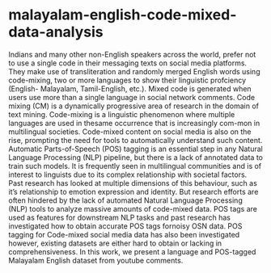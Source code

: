 # malayalam-english-code-mixed-data-analysis
Indians and many other non-English speakers across the world, prefer not to use a single code in their messaging texts on social media platforms. They make use of transliteration and randomly merged English words using code-mixing, two or more languages to show their linguistic profciency (English- Malayalam, Tamil-English, etc.). Mixed code is generated when users use more than a single language in social network comments. Code mixing (CM) is a dynamically progressive area of research in the domain of text mining. Code-mixing is a linguistic phenomenon where multiple languages are used in thesame occurrence that is increasingly com-mon in multilingual societies. Code-mixed content on social media is also on the rise, prompting the need for tools to automatically understand such content. Automatic Parts-of-Speech (POS) tagging is an essential step in any Natural Language Processing (NLP) pipeline, but there is a lack of annotated data to train such models. 
It is frequently seen in multilingual communities and is of interest to linguists due to its complex relationship with societal factors. Past research has looked at multiple dimensions of this behaviour, such as it’s relationship to emotion expression and identity. But research efforts are often hindered by the lack of automated Natural Language Processing (NLP) tools to analyze massive amounts of code-mixed data. POS tags are used as features for downstream NLP tasks and past research has investigated how to obtain accurate POS tags fornoisy OSN data. POS tagging for Code-mixed social media data has also been investigated however, existing datasets are either hard to obtain or lacking in comprehensiveness.
In this work, we present a language and POS-tagged Malayalam English dataset from youtube comments. 
